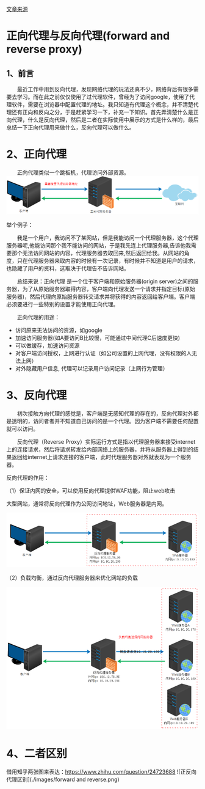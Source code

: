 [文章来源](https://www.cnblogs.com/Anker/p/6056540.html)

# 正向代理与反向代理(forward and reverse proxy)

## 1、前言

　　最近工作中用到反向代理，发现网络代理的玩法还真不少，网络背后有很多需要去学习。而在此之前仅仅使用了过代理软件，曾经为了访问google，使用了代理软件，需要在浏览器中配置代理的地址。我只知道有代理这个概念，并不清楚代理还有正向和反向之分，于是赶紧学习一下，补充一下知识。首先弄清楚什么是正向代理，什么是反向代理，然后是二者在实际使用中展示的方式是什么样的，最后总结一下正向代理用来做什么，反向代理可以做什么。

# 2、正向代理

　　正向代理类似一个跳板机，代理访问外部资源。
 ![正向代理](./images/forward.png)


举个例子：

　　我是一个用户，我访问不了某网站，但是我能访问一个代理服务器，这个代理服务器呢,他能访问那个我不能访问的网站，于是我先连上代理服务器,告诉他我需要那个无法访问网站的内容，代理服务器去取回来,然后返回给我。从网站的角度，只在代理服务器来取内容的时候有一次记录，有时候并不知道是用户的请求，也隐藏了用户的资料，这取决于代理告不告诉网站。

　　总结来说：正向代理 是一个位于客户端和原始服务器(origin server)之间的服务器，为了从原始服务器取得内容，客户端向代理发送一个请求并指定目标(原始服务器)，然后代理向原始服务器转交请求并将获得的内容返回给客户端。客户端必须要进行一些特别的设置才能使用正向代理。

　　正向代理的用途：
- 访问原来无法访问的资源，如google
- 加速访问服务器(如A要访问B比较慢，可能通过中间代理C后速度更快)
- 可以做缓存，加速访问资源
- 对客户端访问授权，上网进行认证（如公司设置的上网代理，没有权限的人无法上网）
- 对外隐藏用户信息, 代理可以记录用户访问记录（上网行为管理）

# 3、反向代理

　　初次接触方向代理的感觉是，客户端是无感知代理的存在的，反向代理对外都是透明的，访问者者并不知道自己访问的是一个代理。因为客户端不需要任何配置就可以访问。

　　反向代理（Reverse Proxy）实际运行方式是指以代理服务器来接受internet上的连接请求，然后将请求转发给内部网络上的服务器，并将从服务器上得到的结果返回给internet上请求连接的客户端，此时代理服务器对外就表现为一个服务器。

反向代理的作用：

（1）保证内网的安全，可以使用反向代理提供WAF功能，阻止web攻击

大型网站，通常将反向代理作为公网访问地址，Web服务器是内网。

![反向代理](./images/reverse.png)

（2）负载均衡，通过反向代理服务器来优化网站的负载

![反向代理负载均衡](./images/reverse-lb.png)

# 4、二者区别

借用知乎两张图来表达：https://www.zhihu.com/question/24723688
![正反向代理区别](./images/forward and reverse.png)
